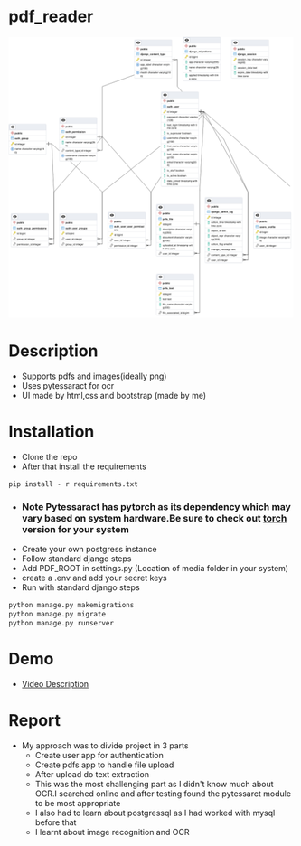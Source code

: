 # pdf_reader

![Alt text](/schema.png?raw=true "Database Schema")


# Description
- Supports pdfs and images(ideally png)
- Uses pytessaract for ocr
- UI made by html,css and bootstrap (made by me)

# Installation
 - Clone the repo
 - After that install the requirements
 ```
 pip install - r requirements.txt
 ```
 
 - ### Note  Pytessaract has pytorch as its dependency which may vary based on system hardware.Be sure to check out [torch](https://pytorch.org/) version for your system
 - Create your own postgress instance
 - Follow standard django steps
 - Add PDF_ROOT in settings.py (Location of media folder in your system)
 - create a .env and add your secret keys
 - Run with standard django steps
 ```
 python manage.py makemigrations
 python manage.py migrate
 python manage.py runserver
 ```

# Demo
- [Video Description](https://drive.google.com/file/d/1N68omw8ApfFGBofrtjqcfRknG48TmsSp/view?usp=sharing)
# Report
- My approach was to divide project in 3 parts
  - Create user app for authentication
  - Create pdfs app to handle file upload
  - After upload do text extraction
   - This was the most challenging part as I didn't know much about OCR.I searched online and after testing found the pytessarct module to be most appropriate
  - I also had to learn about postgressql as I had worked with mysql before that
  - I learnt about image recognition and OCR 
